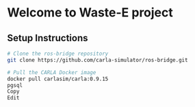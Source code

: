 # Welcome to Waste-E project


## Setup Instructions

```bash
# Clone the ros-bridge repository
git clone https://github.com/carla-simulator/ros-bridge.git

# Pull the CARLA Docker image
docker pull carlasim/carla:0.9.15
pgsql
Copy
Edit
